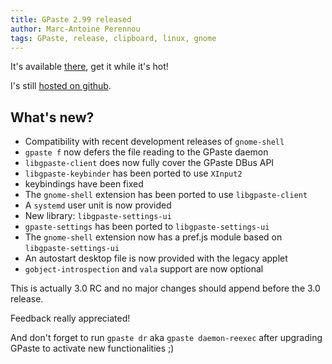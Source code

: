 ```yaml
---
title: GPaste 2.99 released
author: Marc-Antoine Perennou
tags: GPaste, release, clipboard, linux, gnome
---
```


It's available [there](http://www.imagination-land.org/files/gpaste-2.99.tar.xz), get it while it's hot!

I's still [hosted on github](https://github.com/Keruspe/GPaste).

## What's new?

* Compatibility with recent development releases of `gnome-shell`
* `gpaste f` now defers the file reading to the GPaste daemon
* `libgpaste-client` does now fully cover the GPaste DBus API
* `libgpaste-keybinder` has been ported to use `XInput2`
* keybindings have been fixed
* The `gnome-shell` extension has been ported to use `libgpaste-client`
* A `systemd` user unit is now provided
* New library: `libgpaste-settings-ui`
* `gpaste-settings` has been ported to `libgpaste-settings-ui`
* The `gnome-shell` extension now has a pref.js module based on `libgpaste-settings-ui`
* An autostart desktop file is now provided with the legacy applet
* `gobject-introspection` and `vala` support are now optional

This is actually 3.0 RC and no major changes should append before the 3.0 release.

Feedback really appreciated!

And don't forget to run `gpaste dr` aka `gpaste daemon-reexec` after upgrading GPaste to activate new functionalities ;)
